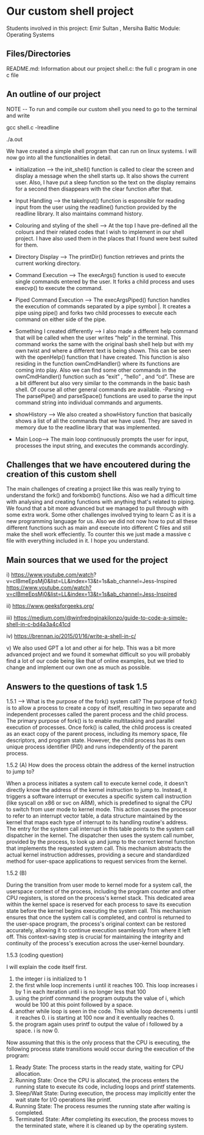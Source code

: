 # Our custom shell project

Students involved in this project: Emir Sultan , Mersiha Baltic
Module: Operating Systems



## Files/Directories
README.md: Information about our project
shell.c: the full c program in one c file



## An outline of our project

NOTE -- To run and compile our custom shell you need to go to the terminal and write

gcc shell.c -lreadline 

./a.out

We have created a simple shell program that can run on linux systems. I will now go into all the functionalities in detail.
- initialization --> the init_shell() function is called to clear the screen and display a message when the shell starts up. It also shows the current user. Also, I have put a sleep function so the text on the display remains for a second then disappears with the clear function after that.
- Input Handling --> the takeInput() function is esponsible for reading input from the user using the readline() function provided by the readline library. It also maintains command history. 
- Colouring and styling of the shell --> At the top I have pre-defined all the colours and their related codes that I wish to implement in our shell project. I have also used them in the places that I found were best suited for them.
- Directory Display --> The printDir() function retrieves and prints the current working directory.
- Command Execution --> The execArgs() function is used to execute single commands entered by the user. It forks a child process and uses execvp() to execute the command.
- Piped Command Execution --> The execArgsPiped() function handles the execution of commands separated by a pipe symbol |. It creates a pipe using pipe() and forks two child processes to execute each command on either side of the pipe.
- Something I created differently --> I also made a different help command that will be called when the user writes “help” in the terminal. This command works the same with the original bash shell help but with my own twist and where a different text is being shown. This can be seen with the openHelp() function that I have created. This function is also residing in the function ownCmdHandler() where its functions are coming into play. Also we can find some other commands in the ownCmdHandler() function such as “exit” , “hello” , and “cd”. These are a bit different but also very similar to the commands in the basic bash shell. Of course all other general commands are available.
-Parsing --> The parsePipe() and parseSpace() functions are used to parse the input command string into individual commands and arguments.

- showHistory --> We also created a showHistory function that basically shows a list of all the commands that we have used. They are saved in memory due to the readline library that was implemented.

- Main Loop--> The main loop continuously prompts the user for input, processes the input string, and executes the commands accordingly.



## Challenges that we have encoutered during the creation of this custom shell

The main challenges of creating a project like this was really trying to understand the fork() and forkbomb() functions. Also we had a difficult time with analysing and creating functions with anything that's related to piping. We found that a bit more advanced but we managed to pull through with some extra work. Some other challenges involved trying to learn C as it is a new programming language for us. Also we did not now how to put all these different functions such as main and execute into different C files and still make the shell work effeciently. To counter this we just made a massive c file with everything included in it. I hope you understand.



## Main sources that we used for the project

i) https://www.youtube.com/watch?
v=cIBmeEpsMj0&list=LL&index=13&t=1s&ab_channel=Jess-Inspired https://www.youtube.com/watch?v=cIBmeEpsMj0&list=LL&index=13&t=1s&ab_channel=Jess-Inspired
 
ii) https://www.geeksforgeeks.org/

iii) https://medium.com/@winfrednginakilonzo/guide-to-code-a-simple-shell-in-c-bd4a3a4c41cd

iv) https://brennan.io/2015/01/16/write-a-shell-in-c/

v) We also used GPT a lot and other ai for help. This was a bit more advanced project and we found it somewhat difficult so you will probably find a lot of our code being like that of online examples, but we tried to change and implement our own one as much as possible.



## Answers to the questions of task 1.5

1.5.1 --> What is the purpose of the fork() system call?
The purpose of fork() is to allow a process to create a copy of itself, resulting in two separate and independent processes called the parent process and the child process. The primary purpose of fork() is to enable multitasking and parallel execution of processes. Once fork() is called, the child process is created as an exact copy of the parent process, including its memory space, file descriptors, and program state. However, the child process has its own unique process identifier (PID) and runs independently of the parent process. 

1.5.2 (A) How does the process obtain the address of the kernel instruction to jump to?

When a process initiates a system call to execute kernel code, it doesn't directly know the address of the kernel instruction to jump to. Instead, it triggers a software interrupt or executes a specific system call instruction (like syscall on x86 or svc on ARM), which is predefined to signal the CPU to switch from user mode to kernel mode. This action causes the processor to refer to an interrupt vector table, a data structure maintained by the kernel that maps each type of interrupt to its handling routine's address. The entry for the system call interrupt in this table points to the system call dispatcher in the kernel. The dispatcher then uses the system call number, provided by the process, to look up and jump to the correct kernel function that implements the requested system call. This mechanism abstracts the actual kernel instruction addresses, providing a secure and standardized method for user-space applications to request services from the kernel.

1.5.2 (B)

During the transition from user mode to kernel mode for a system call, the userspace context of the process, including the program counter and other CPU registers, is stored on the process's kernel stack. This dedicated area within the kernel space is reserved for each process to save its execution state before the kernel begins executing the system call. This mechanism ensures that once the system call is completed, and control is returned to the user-space program, the process's original context can be restored accurately, allowing it to continue execution seamlessly from where it left off. This context-saving step is crucial for maintaining the integrity and continuity of the process's execution across the user-kernel boundary.


1.5.3 (coding question)

I will explain the code itself first. 

1) the integer i is initialized to 1
2) the first while loop increments i until it reaches 100. This loop increases i by 1 in each iteration until i is no longer less that 100
3) using the printf command the program outputs the value of i, which would be 100 at this point followed by a space.
4) another while loop is seen in the code. This while loop decrements i until it reaches 0. i is starting at 100 now and it eventually reaches 0.
5) the program again uses printf to output the value of i followed by a space. i is now 0. 

Now assuming that this is the only process that the CPU is executing, the following process state transitions would occur during the execution of the program:


1) Ready State: The process starts in the ready state, waiting for CPU allocation.
2) Running State: Once the CPU is allocated, the process enters the running state to execute its code, including loops and printf statements.
3) Sleep/Wait State: During execution, the process may implicitly enter the wait state for I/O operations like printf.
4) Running State: The process resumes the running state after waiting is completed.
5) Terminated State: After completing its execution, the process moves to the terminated state, where it is cleaned up by the operating system.

